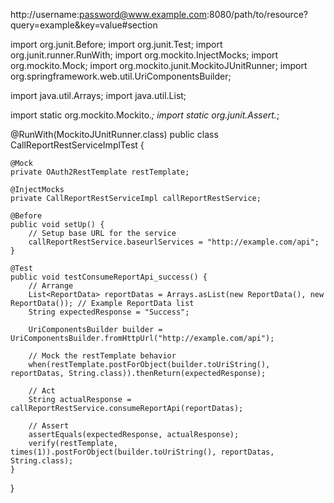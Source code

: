 http://username:password@www.example.com:8080/path/to/resource?query=example&key=value#section

import org.junit.Before;
import org.junit.Test;
import org.junit.runner.RunWith;
import org.mockito.InjectMocks;
import org.mockito.Mock;
import org.mockito.junit.MockitoJUnitRunner;
import org.springframework.web.util.UriComponentsBuilder;

import java.util.Arrays;
import java.util.List;

import static org.mockito.Mockito.*;
import static org.junit.Assert.*;

@RunWith(MockitoJUnitRunner.class)
public class CallReportRestServiceImplTest {

    @Mock
    private OAuth2RestTemplate restTemplate;

    @InjectMocks
    private CallReportRestServiceImpl callReportRestService;

    @Before
    public void setUp() {
        // Setup base URL for the service
        callReportRestService.baseurlServices = "http://example.com/api";
    }

    @Test
    public void testConsumeReportApi_success() {
        // Arrange
        List<ReportData> reportDatas = Arrays.asList(new ReportData(), new ReportData()); // Example ReportData list
        String expectedResponse = "Success";

        UriComponentsBuilder builder = UriComponentsBuilder.fromHttpUrl("http://example.com/api");
        
        // Mock the restTemplate behavior
        when(restTemplate.postForObject(builder.toUriString(), reportDatas, String.class)).thenReturn(expectedResponse);

        // Act
        String actualResponse = callReportRestService.consumeReportApi(reportDatas);

        // Assert
        assertEquals(expectedResponse, actualResponse);
        verify(restTemplate, times(1)).postForObject(builder.toUriString(), reportDatas, String.class);
    }
}